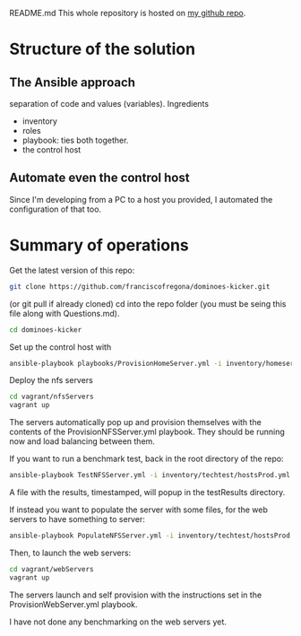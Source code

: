 README.md
This whole repository is hosted on [my github repo](https://github.com/franciscofregona/dominoes-kicker.git).

# Structure of the solution
## The Ansible approach
separation of code and values (variables). Ingredients
* inventory
* roles
* playbook: ties both together.
* the control host

## Automate even the control host
Since I'm developing from a PC to a host you provided, I automated the configuration of that too.

# Summary of operations
Get the latest version of this repo:

```bash
git clone https://github.com/franciscofregona/dominoes-kicker.git
```

(or git pull if already cloned)
cd into the repo folder (you must be seing this file along with Questions.md).

```bash
cd dominoes-kicker
```

Set up the control host with

```bash
ansible-playbook playbooks/ProvisionHomeServer.yml -i inventory/homeserver/hostsProd.yml
```

Deploy the nfs servers

```bash
cd vagrant/nfsServers
vagrant up
```

The servers automatically pop up and provision themselves with the contents of the ProvisionNFSServer.yml playbook. They should be running now and load balancing between them.

If you want to run a benchmark test, back in the root directory of the repo:

```bash
ansible-playbook TestNFSServer.yml -i inventory/techtest/hostsProd.yml
```

A file with the results, timestamped, will popup in the testResults directory.

If instead you want to populate the server with some files, for the web servers to have something to server:

```bash
ansible-playbook PopulateNFSServer.yml -i inventory/techtest/hostsProd.yml
```

Then, to launch the web servers:

```bash
cd vagrant/webServers
vagrant up
```

The servers launch and self provision with the instructions set in the ProvisionWebServer.yml playbook.

I have not done any benchmarking on the web servers yet.
